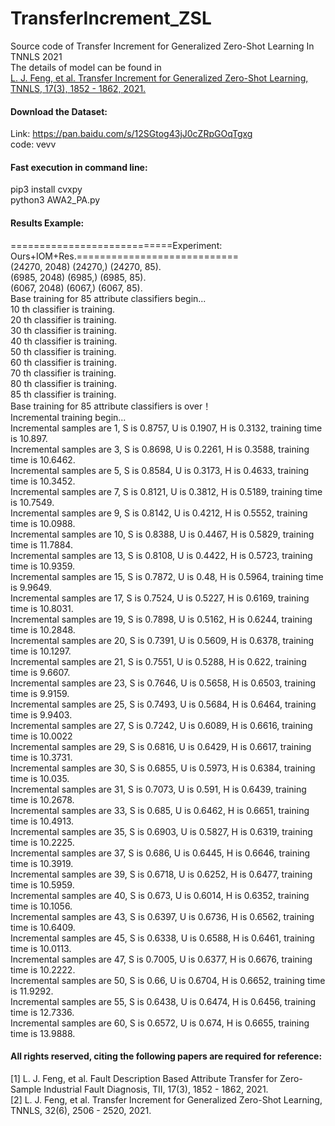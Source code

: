 # TransferIncrement_ZSL
Source code of Transfer Increment for Generalized Zero-Shot Learning In TNNLS 2021      
The details of model can be found in    
 [L. J. Feng, et al. Transfer Increment for Generalized Zero-Shot Learning, TNNLS, 17(3), 1852 - 1862, 2021.](https://ieeexplore.ieee.org/stamp/stamp.jsp?tp=&arnumber=9140375)


#### Download the Dataset:
 Link:  https://pan.baidu.com/s/12SGtog43jJ0cZRpGOqTgxg   
 code: vevv


#### Fast execution in command line:  
pip3 install cvxpy   
python3 AWA2_PA.py    

#### Results Example:  
============================Experiment: Ours+IOM+Res.============================       
(24270, 2048) (24270,) (24270, 85).   
(6985, 2048) (6985,) (6985, 85).   
(6067, 2048) (6067,) (6067, 85).   
Base training for 85 attribute classifiers begin...    
10 th classifier is training.   
20 th classifier is training.   
30 th classifier is training.   
40 th classifier is training.   
50 th classifier is training.   
60 th classifier is training.   
70 th classifier is training.   
80 th classifier is training.   
85 th classifier is training.   
Base training for 85 attribute classifiers is over！      
Incremental training begin...    
Incremental samples are 1, S is 0.8757, U is 0.1907, H is 0.3132, training time is 10.897.   
Incremental samples are 3, S is 0.8698, U is 0.2261, H is 0.3588, training time is 10.6462.   
Incremental samples are 5, S is 0.8584, U is 0.3173, H is 0.4633, training time is 10.3452.   
Incremental samples are 7, S is 0.8121, U is 0.3812, H is 0.5189, training time is 10.7549.   
Incremental samples are 9, S is 0.8142, U is 0.4212, H is 0.5552, training time is 10.0988.   
Incremental samples are 10, S is 0.8388, U is 0.4467, H is 0.5829, training time is 11.7884.   
Incremental samples are 13, S is 0.8108, U is 0.4422, H is 0.5723, training time is 10.9359.   
Incremental samples are 15, S is 0.7872, U is 0.48, H is 0.5964, training time is 9.9649.   
Incremental samples are 17, S is 0.7524, U is 0.5227, H is 0.6169, training time is 10.8031.   
Incremental samples are 19, S is 0.7898, U is 0.5162, H is 0.6244, training time is 10.2848.   
Incremental samples are 20, S is 0.7391, U is 0.5609, H is 0.6378, training time is 10.1297.   
Incremental samples are 21, S is 0.7551, U is 0.5288, H is 0.622, training time is 9.6607.   
Incremental samples are 23, S is 0.7646, U is 0.5658, H is 0.6503, training time is 9.9159.   
Incremental samples are 25, S is 0.7493, U is 0.5684, H is 0.6464, training time is 9.9403.   
Incremental samples are 27, S is 0.7242, U is 0.6089, H is 0.6616, training time is 10.0022    
Incremental samples are 29, S is 0.6816, U is 0.6429, H is 0.6617, training time is 10.3731.   
Incremental samples are 30, S is 0.6855, U is 0.5973, H is 0.6384, training time is 10.035.   
Incremental samples are 31, S is 0.7073, U is 0.591, H is 0.6439, training time is 10.2678.   
Incremental samples are 33, S is 0.685, U is 0.6462, H is 0.6651, training time is 10.4913.   
Incremental samples are 35, S is 0.6903, U is 0.5827, H is 0.6319, training time is 10.2225.   
Incremental samples are 37, S is 0.686, U is 0.6445, H is 0.6646, training time is 10.3919.    
Incremental samples are 39, S is 0.6718, U is 0.6252, H is 0.6477, training time is 10.5959.   
Incremental samples are 40, S is 0.673, U is 0.6014, H is 0.6352, training time is 10.1056.  
Incremental samples are 43, S is 0.6397, U is 0.6736, H is 0.6562, training time is 10.6409.   
Incremental samples are 45, S is 0.6338, U is 0.6588, H is 0.6461, training time is 10.0113.   
Incremental samples are 47, S is 0.7005, U is 0.6377, H is 0.6676, training time is 10.2222.   
Incremental samples are 50, S is 0.66, U is 0.6704, H is 0.6652, training time is 11.9292.   
Incremental samples are 55, S is 0.6438, U is 0.6474, H is 0.6456, training time is 12.7336.   
Incremental samples are 60, S is 0.6572, U is 0.674, H is 0.6655, training time is 13.9888.   

#### All rights reserved, citing the following papers are required for reference:
[1] L. J. Feng, et al. Fault Description Based Attribute Transfer for Zero-Sample Industrial Fault Diagnosis, TII, 17(3), 1852 - 1862, 2021.  
[2] L. J. Feng, et al. Transfer Increment for Generalized Zero-Shot Learning, TNNLS, 32(6), 2506 - 2520, 2021.  
